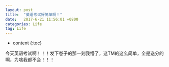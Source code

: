 ```yaml
---
layout: post
title:  "英语考试好简单啊！"
date:   2017-6-21 11:56:01 +0800
categories: Life
tag: Life
---
```


* content
{:toc}


今天英语考试啊！！！发下卷子的那一刻我懵了，这TM的这么简单，全是送分的啊，为啥我都不会！！！
